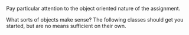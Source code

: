 Pay particular attention to the object oriented nature of the assignment.  

What sorts of objects make sense? The following classes should get you started, but are no means sufficient on their own.

